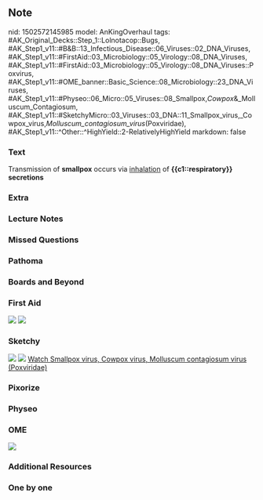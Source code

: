 ## Note
nid: 1502572145985
model: AnKingOverhaul
tags: #AK_Original_Decks::Step_1::Lolnotacop::Bugs, #AK_Step1_v11::#B&B::13_Infectious_Disease::06_Viruses::02_DNA_Viruses, #AK_Step1_v11::#FirstAid::03_Microbiology::05_Virology::08_DNA_Viruses, #AK_Step1_v11::#FirstAid::03_Microbiology::05_Virology::08_DNA_Viruses::Poxvirus, #AK_Step1_v11::#OME_banner::Basic_Science::08_Microbiology::23_DNA_Viruses, #AK_Step1_v11::#Physeo::06_Micro::05_Viruses::08_Smallpox,_Cowpox_&_Molluscum_Contagiosum, #AK_Step1_v11::#SketchyMicro::03_Viruses::03_DNA::11_Smallpox_virus,_Cowpox_virus,_Molluscum_contagiosum_virus_(Poxviridae), #AK_Step1_v11::^Other::^HighYield::2-RelativelyHighYield
markdown: false

### Text
Transmission of <b>smallpox</b> occurs via <u>inhalation</u> of
<b>{{c1::respiratory}} secretions</b>

### Extra


### Lecture Notes


### Missed Questions


### Pathoma


### Boards and Beyond


### First Aid
<img src="tmp7gvqpyw1.png"> <img src="tmp582zx8dk.png">

### Sketchy
<img src="paste-40742059769859.jpg"> <img src=
"paste-57ba0456d05b2e6d5a3a5fa9f1142f71409e0ea3.png"> <a href=
"https://dashboard.sketchy.com/study/medical/courses/medical-microbiology/units/medical-microbiology-viruses/videos/medical-microbiology-viruses-dna-viruses-smallpox-virus-cowpox-virus-molluscum-contagiosum-virus-poxviridae?utm_source=anki&utm_medium=partnership&utm_campaign=february_update&utm_content=medical">
Watch Smallpox virus, Cowpox virus, Molluscum contagiosum virus
(Poxviridae)</a>

### Pixorize


### Physeo


### OME
<div class="ome-widget">
  <a href=
  "https://onlinemeded.org/spa/microbiology/dna-viruses/acquire?ref=anki">
  <img src="_OME_AnkiFlashcards_Lesson_4.png"></a>
</div>

### Additional Resources


### One by one

